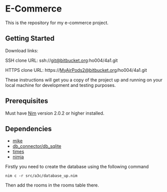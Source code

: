 # E-Commerce

This is the repository for my e-commerce project.

## Getting Started

Download links:

SSH clone URL: ssh://git@bitbucket.org:ho004/4a1.git

HTTPS clone URL: https://MyAirPods2@bitbucket.org/ho004/4a1.git



These instructions will get you a copy of the project up and running on your local machine for development and testing purposes.

## Prerequisites

Must have [Nim](https://nim-lang.org) version 2.0.2 or higher installed.

## Dependencies

- [mike](https://github.com/ire4ever1190/mike)
- [db_connector/db_sqlite](https://nim-lang.org/docs/db_sqlite.html)
- [times](https://nim-lang.org/docs/times.html)
- [nimja](https://github.com/enthus1ast/nimja)

Firstly you need to create the database using the following command
```
nim c -r src/a3c/database_up.nim
```
Then add the rooms in the rooms table there.
